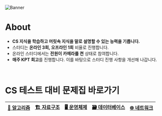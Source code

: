 ![Banner](https://github.com/user-attachments/assets/687ec279-0e48-4689-9045-1035ffa1e801)

# About

- **CS 지식을 학습하고 머릿속 지식을 말로 설명할 수 있는 능력을 기릅니다.**
- 스터디는 **온라인 3회, 오프라인 1회** 비율로 진행합니다.
- 온라인 스터디에서는 **전원이 카메라를 켠** 상태로 참여합니다.
- **매주 KPT 회고**를 진행합니다. 이를 바탕으로 스터디 진행 사항을 개선해 나갑니다.

<br>

# CS 테스트 대비 문제집 바로가기

| [🧮 알고리즘](./cs-test/algorithm/알고리즘.md) | [🏗️ 자료구조](./cs-test/datastructure/자료구조.md) | [🖥️ 운영체제](./cs-test/os/운영체제.md) | [🗃️ 데이터베이스](./cs-test/database/데이터베이스.md) | [🌐 네트워크](./cs-test/network/) |
| ---------------------------------------------- | -------------------------------------------------- | --------------------------------------- | ----------------------------------------------------- | --------------------------------- |
